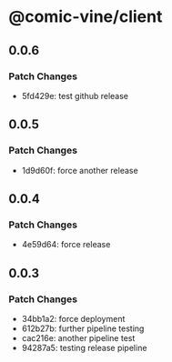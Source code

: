 # @comic-vine/client

## 0.0.6

### Patch Changes

- 5fd429e: test github release

## 0.0.5

### Patch Changes

- 1d9d60f: force another release

## 0.0.4

### Patch Changes

- 4e59d64: force release

## 0.0.3

### Patch Changes

- 34bb1a2: force deployment
- 612b27b: further pipeline testing
- cac216e: another pipeline test
- 94287a5: testing release pipeline
